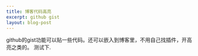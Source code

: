 ```yaml
---
title: 博客代码高亮
excerpt: github gist
layout: blog-post
---
```

github的gist功能可以贴一些代码。还可以嵌入到博客里，不用自己找插件，开高亮之类的。
测试下.
<script src="https://gist.github.com/1341270.js"> </script>
